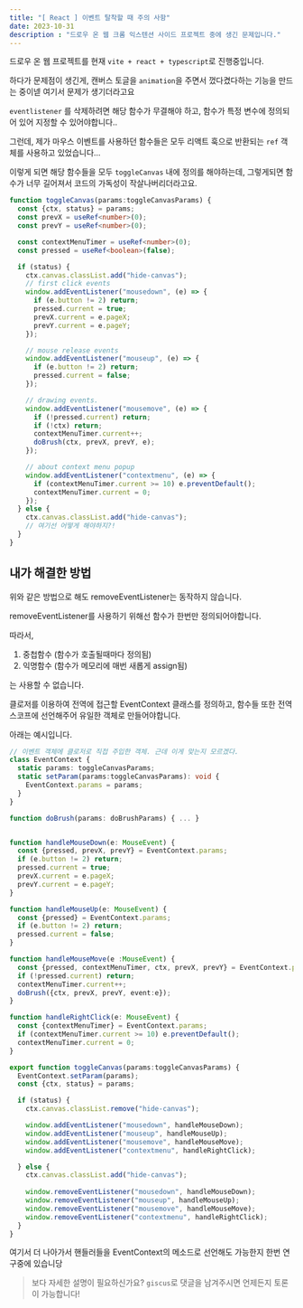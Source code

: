 ```yaml
---
title: "[ React ] 이벤트 탈착할 때 주의 사항"
date: 2023-10-31
description : "드로우 온 웹 크롬 익스텐션 사이드 프로젝트 중에 생긴 문제입니다."
---
```


드로우 온 웹 프로젝트를 현재 `vite + react + typescript`로 진행중입니다.

하다가 문제점이 생긴게, 캔버스 토글을 `animation`을 주면서 껐다켰다하는 기능을 만드는 중이넫 여기서 문제가 생기더라고요

`eventlistener` 를 삭제하려면 해당 함수가 무결해야 하고, 함수가 특정 변수에 정의되어 있어 지정할 수 있어야합니다..

그런데, 제가 마우스 이벤트를 사용하던 함수들은 모두 리액트 훅으로 반환되는 `ref` 객체를 사용하고 있었습니다...

이렇게 되면 해당 함수들을 모두 `toggleCanvas` 내에 정의를 해야하는데, 그렇게되면 함수가 너무 길어져서 코드의 가독성이 작살나버리더라고요.

```ts
function toggleCanvas(params:toggleCanvasParams) {
  const {ctx, status} = params;
  const prevX = useRef<number>(0);
  const prevY = useRef<number>(0);

  const contextMenuTimer = useRef<number>(0);
  const pressed = useRef<boolean>(false);

  if (status) {
    ctx.canvas.classList.add("hide-canvas");
    // first click events
    window.addEventListener("mousedown", (e) => {
      if (e.button != 2) return;
      pressed.current = true;
      prevX.current = e.pageX;
      prevY.current = e.pageY;
    });

    // mouse release events
    window.addEventListener("mouseup", (e) => {
      if (e.button != 2) return;
      pressed.current = false;
    });

    // drawing events.
    window.addEventListener("mousemove", (e) => {
      if (!pressed.current) return;
      if (!ctx) return;
      contextMenuTimer.current++;
      doBrush(ctx, prevX, prevY, e);
    });

    // about context menu popup
    window.addEventListener("contextmenu", (e) => {
      if (contextMenuTimer.current >= 10) e.preventDefault();
      contextMenuTimer.current = 0;
    });
  } else {
    ctx.canvas.classList.add("hide-canvas");
    // 여기선 어떻게 해야하지?!
  }
}
```

## 내가 해결한 방법

위와 같은 방법으로 해도 removeEventListener는 동작하지 않습니다.

removeEventListener를 사용하기 위해선 함수가 한번만 정의되어야합니다.

따라서,

1. 중첩함수 (함수가 호출될때마다 정의됨)
2. 익명함수 (함수가 메모리에 매번 새롭게 assign됨)

는 사용할 수 없습니다.

클로저를 이용하여 전역에 접근할 EventContext 클래스를 정의하고, 함수들 또한 전역 스코프에 선언해주어 유일한 객체로 만들어야합니다.

아래는 예시입니다.

```ts
// 이벤트 객체에 클로저로 직접 주입한 객체. 근데 이게 맞는지 모르겠다.
class EventContext {
  static params: toggleCanvasParams;
  static setParam(params:toggleCanvasParams): void {
    EventContext.params = params;
  }
}

function doBrush(params: doBrushParams) { ... }


function handleMouseDown(e: MouseEvent) {
  const {pressed, prevX, prevY} = EventContext.params;
  if (e.button != 2) return;
  pressed.current = true;
  prevX.current = e.pageX;
  prevY.current = e.pageY;
}

function handleMouseUp(e: MouseEvent) {
  const {pressed} = EventContext.params;
  if (e.button != 2) return;
  pressed.current = false;
}

function handleMouseMove(e :MouseEvent) {
  const {pressed, contextMenuTimer, ctx, prevX, prevY} = EventContext.params;
  if (!pressed.current) return;
  contextMenuTimer.current++;
  doBrush({ctx, prevX, prevY, event:e});
}

function handleRightClick(e: MouseEvent) {
  const {contextMenuTimer} = EventContext.params;
  if (contextMenuTimer.current >= 10) e.preventDefault();
  contextMenuTimer.current = 0;
}

export function toggleCanvas(params:toggleCanvasParams) {
  EventContext.setParam(params);
  const {ctx, status} = params;

  if (status) {
    ctx.canvas.classList.remove("hide-canvas");

    window.addEventListener("mousedown", handleMouseDown);
    window.addEventListener("mouseup", handleMouseUp);
    window.addEventListener("mousemove", handleMouseMove);
    window.addEventListener("contextmenu", handleRightClick);

  } else {
    ctx.canvas.classList.add("hide-canvas");
    
    window.removeEventListener("mousedown", handleMouseDown);
    window.removeEventListener("mouseup", handleMouseUp);
    window.removeEventListener("mousemove", handleMouseMove);
    window.removeEventListener("contextmenu", handleRightClick);
  }
}
```

여기서 더 나아가서 핸들러들을 EventContext의 메소드로 선언해도 가능한지 한번 연구중에 있습니당

> 보다 자세한 설명이 필요하신가요? `giscus`로 댓글을 남겨주시면 언제든지 토론이 가능합니다!